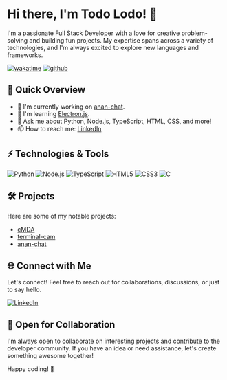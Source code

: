 # Hi there, I'm Todo Lodo! 👋

I'm a passionate Full Stack Developer with a love for creative problem-solving and building fun projects. My expertise spans across a variety of technologies, and I'm always excited to explore new languages and frameworks.

[![wakatime](https://wakatime.com/badge/user/018dc576-8867-4d3a-b126-260ae092b26a.svg?style=plastic)](https://wakatime.com/@018dc576-8867-4d3a-b126-260ae092b26a)
[![github](https://img.shields.io/github/followers/TodoLodo?logo=github&style=plastic)](https://github.com/TodoLodo?tab=followers)

## 🚀 Quick Overview

- 🔭 I'm currently working on [anan-chat](https://github.com/Curtin-Colombo-Programming-Club/anan-chat).
- 🌱 I'm learning [Electron.js](https://www.electronjs.org/).
- 💬 Ask me about Python, Node.js, TypeScript, HTML, CSS, and more!
- 📫 How to reach me: [LinkedIn](https://www.linkedin.com/in/todolodo)

## ⚡ Technologies & Tools

![Python](https://img.shields.io/badge/Python-3776AB?style=for-the-badge&logo=python&logoColor=white)
![Node.js](https://img.shields.io/badge/Node.js-339933?style=for-the-badge&logo=node.js&logoColor=white)
![TypeScript](https://img.shields.io/badge/TypeScript-007ACC?style=for-the-badge&logo=typescript&logoColor=white)
![HTML5](https://img.shields.io/badge/HTML5-E34F26?style=for-the-badge&logo=html5&logoColor=white)
![CSS3](https://img.shields.io/badge/CSS3-1572B6?style=for-the-badge&logo=css3&logoColor=white)
![C](https://img.shields.io/badge/C-00599C?style=for-the-badge&logo=c&logoColor=white)

## 🛠️ Projects

Here are some of my notable projects:

- [cMDA](https://github.com/Byte-Ocelots/cMDA)
- [terminal-cam](https://github.com/TodoLodo/terminal-cam)
- [anan-chat](https://github.com/Curtin-Colombo-Programming-Club/anan-chat)

## 🌐 Connect with Me

Let's connect! Feel free to reach out for collaborations, discussions, or just to say hello.

[![LinkedIn](https://img.shields.io/badge/LinkedIn-0077B5?style=for-the-badge&logo=linkedin&logoColor=white)](https://www.linkedin.com/in/todolodo)
<!--[![Twitter](https://img.shields.io/badge/Twitter-1DA1F2?style=for-the-badge&logo=twitter&logoColor=white)](your Twitter profile link)-->

## 🚀 Open for Collaboration

I'm always open to collaborate on interesting projects and contribute to the developer community. If you have an idea or need assistance, let's create something awesome together!

Happy coding! 🚀
